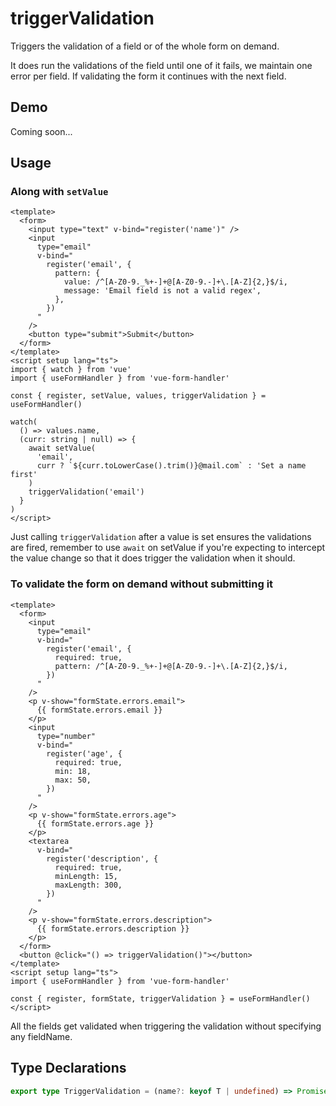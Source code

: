 # triggerValidation

Triggers the validation of a field or of the whole form on demand.

It does run the validations of the field until one of it fails, we maintain one error per field. If validating the form it continues with the next field.

## Demo

Coming soon...

## Usage

### Along with `setValue`

```vue
<template>
  <form>
    <input type="text" v-bind="register('name')" />
    <input
      type="email"
      v-bind="
        register('email', {
          pattern: {
            value: /^[A-Z0-9._%+-]+@[A-Z0-9.-]+\.[A-Z]{2,}$/i,
            message: 'Email field is not a valid regex',
          },
        })
      "
    />
    <button type="submit">Submit</button>
  </form>
</template>
<script setup lang="ts">
import { watch } from 'vue'
import { useFormHandler } from 'vue-form-handler'

const { register, setValue, values, triggerValidation } = useFormHandler()

watch(
  () => values.name,
  (curr: string | null) => {
    await setValue(
      'email',
      curr ? `${curr.toLowerCase().trim()}@mail.com` : 'Set a name first'
    )
    triggerValidation('email')
  }
)
</script>
```

Just calling `triggerValidation` after a value is set ensures the validations are fired, remember to use `await` on setValue if you're expecting to intercept the value change so that it does trigger the validation when it should.

### To validate the form on demand without submitting it

```vue
<template>
  <form>
    <input
      type="email"
      v-bind="
        register('email', {
          required: true,
          pattern: /^[A-Z0-9._%+-]+@[A-Z0-9.-]+\.[A-Z]{2,}$/i,
        })
      "
    />
    <p v-show="formState.errors.email">
      {{ formState.errors.email }}
    </p>
    <input
      type="number"
      v-bind="
        register('age', {
          required: true,
          min: 18,
          max: 50,
        })
      "
    />
    <p v-show="formState.errors.age">
      {{ formState.errors.age }}
    </p>
    <textarea
      v-bind="
        register('description', {
          required: true,
          minLength: 15,
          maxLength: 300,
        })
      "
    />
    <p v-show="formState.errors.description">
      {{ formState.errors.description }}
    </p>
  </form>
  <button @click="() => triggerValidation()"></button>
</template>
<script setup lang="ts">
import { useFormHandler } from 'vue-form-handler'

const { register, formState, triggerValidation } = useFormHandler()
</script>
```

All the fields get validated when triggering the validation without specifying any fieldName.

## Type Declarations

```ts
export type TriggerValidation = (name?: keyof T | undefined) => Promise<void>
```
